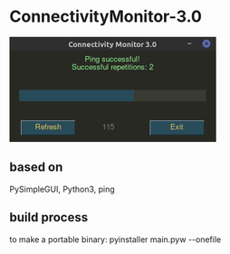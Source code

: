 # ConnectivityMonitor-3.0

![screenshot](https://github.com/louckazdenekjr/ConnectivityMonitor-3.0/blob/master/extra/screenshot.png)

## based on

PySimpleGUI, Python3, ping

## build process

to make a portable binary: pyinstaller main.pyw --onefile
